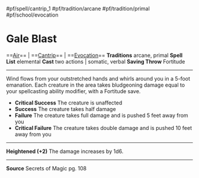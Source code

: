 #pf/spell/cantrip_1 #pf/tradition/arcane #pf/tradition/primal #pf/school/evocation 
# Gale Blast
==[Air](../../../Traits/Air.md)== | ==[Cantrip](../../../Traits/Cantrip.md)== | ==[Evocation](../../../Traits/Evocation.md)==
**Traditions** arcane, primal
**Spell List** elemental
**Cast** two actions | somatic, verbal
**Saving Throw** Fortitude

---
Wind flows from your outstretched hands and whirls around you in a 5-foot emanation. Each creature in the area takes bludgeoning damage equal to your spellcasting ability modifier, with a Fortitude save.

- **Critical Success** The creature is unaffected
- **Success** The creature takes half damage
- **Failure** The creature takes full damage and is pushed 5 feet away from you
- **Critical Failure** The creature takes double damage and is pushed 10 feet away from you

---
**Heightened (+2)** The damage increases by 1d6.

---
**Source** Secrets of Magic pg. 108